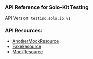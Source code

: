 <!-- Code generated by solo-kit. DO NOT EDIT. -->


### API Reference for Solo-Kit Testing

API Version: `testing.solo.io.v1`



### API Resources:
- [AnotherMockResource](./github.com/solo-io/solo-kit/test/mocks/api/v1/more_mock_resources.proto.sk.md#AnotherMockResource)
- [FakeResource](./github.com/solo-io/solo-kit/test/mocks/api/v1/mock_resources.proto.sk.md#FakeResource)
- [MockResource](./github.com/solo-io/solo-kit/test/mocks/api/v1/mock_resources.proto.sk.md#MockResource)

<!-- Start of HubSpot Embed Code -->
<script type="text/javascript" id="hs-script-loader" async defer src="//js.hs-scripts.com/5130874.js"></script>
<!-- End of HubSpot Embed Code -->
